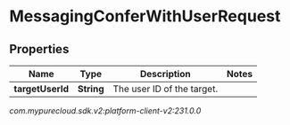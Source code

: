 # MessagingConferWithUserRequest


## Properties

| Name | Type | Description | Notes |
| ------------ | ------------- | ------------- | ------------- |
| **targetUserId** | **String** | The user ID of the target. |  |




_com.mypurecloud.sdk.v2:platform-client-v2:231.0.0_
